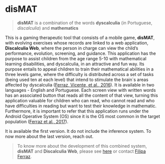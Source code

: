 # disMAT

>**disMAT** is a combination of the words **dyscalculia** (in Portuguese, *discalculia*) and **mathematics**

This is a gaming therapeutic tool that consists of a mobile game, **disMAT**, with evolving exercises whose records are linked to a web application, **Discalculia Web**, where the person in charge can view the child’s performance, evolution, screening, and guidance.
This application has the purpose to assist children from the age range 5-10 with mathematical learning disabilities, and dyscalculia, in an attractive and fun way.
Its purpose entails to appeal children to train their mathematical abilities in a three levels game, where the difficulty is distributed across a set of tasks (being used ten at each level) that intend to stimulate the brain`s areas affected by dyscalculia ([Ferraz, Vicente, et al., 2016](https://doi.org/10.13052/jsn2445-9739.2016.004)).
It is available in two languages - English and Portuguese. Each screen view with written words has an associated button that reads all the content of that view, turning this application valuable for children who can read, who cannot read and who have difficulties in reading but want to test their knowledge in mathematic. Furthermore, it is important to refer that this application runs under the Android Operative System (OS) since it is the OS most common in the target population ([Ferraz et al., 2017](https://doi.org/10.1007/978-3-319-56538-5_25)).

It is available the first version. It do not include the inference system.
To now more about the last version, reach out.

>To know more about the development of this combined system, **disMAT** and **Discalculia Web**, please see [here](tobedisclosed) or contact [Filipa Ferraz](filipatferraz@gmail.com).
